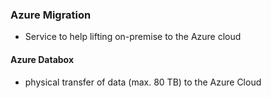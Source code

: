 ### Azure Migration

- Service to help lifting on-premise to the Azure cloud

#### Azure Databox

- physical transfer of data (max. 80 TB) to the Azure Cloud
